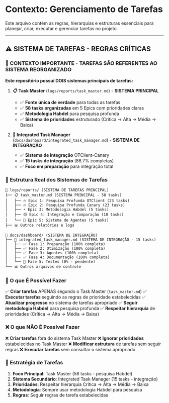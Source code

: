 # Contexto: Gerenciamento de Tarefas

Este arquivo contém as regras, hierarquias e estruturas essenciais para planejar, criar, executar e gerenciar tarefas no projeto.

---

## ⚠️ SISTEMA DE TAREFAS - REGRAS CRÍTICAS

### 🚨 CONTEXTO IMPORTANTE - TAREFAS SÃO REFERENTES AO SISTEMA REORGANIZADO

**Este repositório possui DOIS sistemas principais de tarefas:**

1.  **📋 Task Master** (`logs/reports/task_master.md`) - **SISTEMA PRINCIPAL**
    *   ✅ **Fonte única de verdade** para todas as tarefas
    *   ✅ **58 tasks organizadas** em 5 Epics com prioridades claras
    *   ✅ **Metodologia Habdel** para pesquisa profunda
    *   ✅ **Sistema de prioridades** estruturado (Crítica → Alta → Média → Baixa)

2.  **🎯 Integrated Task Manager** (`docs/dashboard/integrated_task_manager.md`) - **SISTEMA DE INTEGRAÇÃO**
    *   ✅ **Sistema de integração** OTClient-Canary
    *   ✅ **15 tasks de integração** (86.7% completas)
    *   ✅ **Foco em preparação** para integração total

### 📁 Estrutura Real dos Sistemas de Tarefas

```
📁 logs/reports/ (SISTEMA DE TAREFAS PRINCIPAL)
├── 📋 task_master.md (SISTEMA PRINCIPAL - 58 tasks)
│   ├── 🔥 Epic 1: Pesquisa Profunda OTClient (23 tasks)
│   ├── 🔥 Epic 2: Pesquisa Profunda Canary (23 tasks)
│   ├── ⚡ Epic 3: Metodologia Habdel (5 tasks)
│   ├── 🟡 Epic 4: Integração e Comparação (10 tasks)
│   └── 🔵 Epic 5: Sistema de Agentes (5 tasks)
├── 📊 Outros relatórios e logs

📁 docs/dashboard/ (SISTEMA DE INTEGRAÇÃO)
├── 🎯 integrated_task_manager.md (SISTEMA DE INTEGRAÇÃO - 15 tasks)
│   ├── ✅ Fase 1: Preparação (100% completa)
│   ├── ✅ Fase 2: Otimização (100% completa)
│   ├── ✅ Fase 3: Agentes (100% completa)
│   ├── ✅ Fase 4: Documentação (100% completa)
│   └── 🔄 Fase 5: Testes (0% - pendente)
└── 📊 Outros arquivos de controle
```

### 🎯 O que É Possível Fazer

✅ **Criar tarefas** APENAS segundo o Task Master (`task_master.md`)
✅ **Executar tarefas** seguindo as regras de prioridade estabelecidas
✅ **Atualizar progresso** no sistema de tarefas apropriado
✅ **Seguir metodologia Habdel** para pesquisa profunda
✅ **Respeitar hierarquia** de prioridades (Crítica → Alta → Média → Baixa)

### ❌ O que NÃO É Possível Fazer

❌ **Criar tarefas** fora do sistema Task Master
❌ **Ignorar prioridades** estabelecidas no Task Master
❌ **Modificar estrutura** de tarefas sem seguir regras
❌ **Executar tarefas** sem consultar o sistema apropriado

### 🔄 Estratégia de Tarefas

1.  **Foco Principal**: Task Master (58 tasks - pesquisa Habdel)
2.  **Sistema Secundário**: Integrated Task Manager (15 tasks - integração)
3.  **Prioridades**: Respeitar hierarquia Crítica → Alta → Média → Baixa
4.  **Metodologia**: Sempre usar metodologia Habdel para pesquisa
5.  **Regras**: Seguir regras de tarefa estabelecidas
